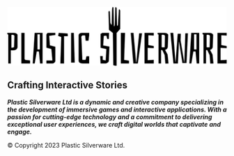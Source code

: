![cover image](https://github.com/PlasticSilverware/.github/blob/main/cover.svg?raw=true)

<!-- ## Plastic Silverware Ltd. -->
## **Crafting Interactive Stories**

***Plastic Silverware Ltd is a dynamic and creative company specializing in the development of immersive games and interactive applications. With a passion for cutting-edge technology and a commitment to delivering exceptional user experiences, we craft digital worlds that captivate and engage.***

&copy; Copyright 2023 Plastic Silverware Ltd.